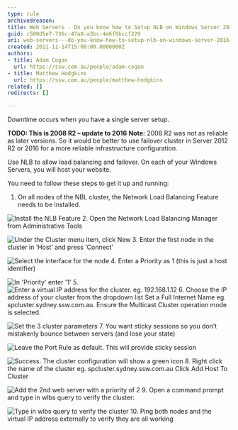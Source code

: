```yaml
---
type: rule
archivedreason: 
title: Web Servers - Do you know how to Setup NLB on Windows Server 2016? (aka Network Load Balancing)
guid: c500d5e7-736c-47a8-a3bc-4e6f6bccf229
uri: web-servers---do-you-know-how-to-setup-nlb-on-windows-server-2016-aka-network-load-balancing
created: 2011-11-14T15:08:00.0000000Z
authors:
- title: Adam Cogan
  url: https://ssw.com.au/people/adam-cogan
- title: Matthew Hodgkins
  url: https://ssw.com.au/people/matthew-hodgkins
related: []
redirects: []

---
```


Downtime occurs when you have a single server setup.

**TODO: This is 2008 R2 – update to 2016** 
 **Note:** 2008 R2 was not as reliable as later versions. So it would be better to use failover cluster in Server 2012 R2 or 2016 for a more reliable infrastructure configuration.

Use NLB to allow load balancing and failover. On each of your Windows Servers, you will host your website.

You need to follow these steps to get it up and running:

<!--endintro-->

1. On all nodes of the NBL cluster, the Network Load Balancing Feature needs to be installed.

![Install the NLB Feature](NLB1.png)
2. Open the Network Load Balancing Manager from Administrative Tools

![Under the Cluster menu item, click New](NLB22.png)
3. Enter the first node in the cluster in ‘Host’ and press ‘Connect’

![Select the interface for the node](NLB33.png)
4. Enter a Priority as 1 (this is just a host identifier)

![In 'Priority' enter '1'](NLB44.png)
5. 
![Enter a virtual IP address for the cluster. eg. 192.168.1.12](NLB55.png)
6. Choose the IP address of your cluster from the dropdown list Set a Full Internet Name eg. spcluster.sydney.ssw.com.au. 
Ensure the Multicast Cluster operation mode is selected.

![Set the 3 cluster parameters](NLB66.png)
7. You want sticky sessions so you don’t mistakenly bounce between servers (and lose your state)

![Leave the Port Rule as default. This will provide sticky session](NLB77.png)

![Success. The cluster configuration will show a green icon](NLB88.png)
8. Right click the name of the cluster eg. spcluster.sydney.ssw.com.au Click Add Host To Cluster

![Add the 2nd web server with a priority of 2](NLB99.png)
9. Open a command prompt and type in wlbs query to verify the cluster:

![Type in wlbs query to verify the cluster](Setup-NLB-13.jpg)
10. Ping both nodes and the virtual IP address externally to verify they are all working
